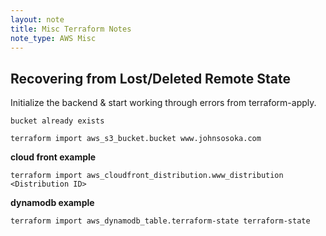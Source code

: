```yaml
---
layout: note
title: Misc Terraform Notes
note_type: AWS Misc
---
```


## Recovering from Lost/Deleted Remote State

Initialize the backend & start working through errors from terraform-apply.

`bucket already exists`

```shell
terraform import aws_s3_bucket.bucket www.johnsosoka.com
```

**cloud front example**

```shell
terraform import aws_cloudfront_distribution.www_distribution <Distribution ID>
```

**dynamodb example**

```shell
terraform import aws_dynamodb_table.terraform-state terraform-state
```